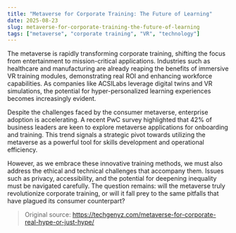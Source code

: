 ```yaml
---
title: "Metaverse for Corporate Training: The Future of Learning"
date: 2025-08-23
slug: metaverse-for-corporate-training-the-future-of-learning
tags: ["metaverse", "corporate training", "VR", "technology"]
---
```


The metaverse is rapidly transforming corporate training, shifting the focus from entertainment to mission-critical applications. Industries such as healthcare and manufacturing are already reaping the benefits of immersive VR training modules, demonstrating real ROI and enhancing workforce capabilities. As companies like ACSILabs leverage digital twins and VR simulations, the potential for hyper-personalized learning experiences becomes increasingly evident.

Despite the challenges faced by the consumer metaverse, enterprise adoption is accelerating. A recent PwC survey highlighted that 42% of business leaders are keen to explore metaverse applications for onboarding and training. This trend signals a strategic pivot towards utilizing the metaverse as a powerful tool for skills development and operational efficiency.

However, as we embrace these innovative training methods, we must also address the ethical and technical challenges that accompany them. Issues such as privacy, accessibility, and the potential for deepening inequality must be navigated carefully. The question remains: will the metaverse truly revolutionize corporate training, or will it fall prey to the same pitfalls that have plagued its consumer counterpart?
> Original source: https://techgenyz.com/metaverse-for-corporate-real-hype-or-just-hype/